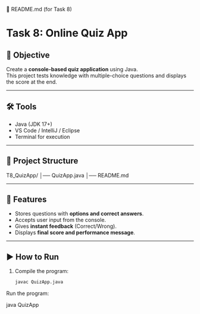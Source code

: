 📘 README.md (for Task 8)
# Task 8: Online Quiz App

## 🎯 Objective
Create a **console-based quiz application** using Java.  
This project tests knowledge with multiple-choice questions and displays the score at the end.

---

## 🛠️ Tools
- Java (JDK 17+)
- VS Code / IntelliJ / Eclipse
- Terminal for execution

---

## 📂 Project Structure


T8_QuizApp/
│── QuizApp.java
│── README.md


---

## 🚀 Features
- Stores questions with **options and correct answers**.
- Accepts user input from the console.
- Gives **instant feedback** (Correct/Wrong).
- Displays **final score and performance message**.

---

## ▶️ How to Run
1. Compile the program:
   ```sh
   javac QuizApp.java


Run the program:

java QuizApp